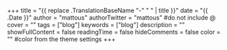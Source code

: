 +++
title = "{{ replace .TranslationBaseName "-" " " | title }}"
date = "{{ .Date }}"
author = "mattous"
authorTwitter = "mattous" #do not include @
cover = ""
tags = ["blog"]
keywords = ["blog"]
description = ""
showFullContent = false
readingTime = false
hideComments = false
color = "" #color from the theme settings
+++
